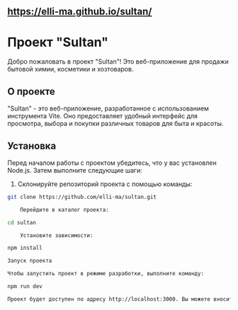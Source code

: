 ## https://elli-ma.github.io/sultan/

# Проект "Sultan"

Добро пожаловать в проект "Sultan"! Это веб-приложение для продажи бытовой химии, косметики и хозтоваров. 

## О проекте

"Sultan" - это веб-приложение, разработанное с использованием инструмента Vite. Оно предоставляет удобный интерфейс для просмотра, выбора и покупки различных товаров для быта и красоты.

## Установка

Перед началом работы с проектом убедитесь, что у вас установлен Node.js. Затем выполните следующие шаги:

1. Склонируйте репозиторий проекта с помощью команды:

```bash
git clone https://github.com/elli-ma/sultan.git

    Перейдите в каталог проекта:

cd sultan

    Установите зависимости:

npm install

Запуск проекта

Чтобы запустить проект в режиме разработки, выполните команду:

npm run dev

Проект будет доступен по адресу http://localhost:3000. Вы можете вносить изменения в исходный код, и проект будет автоматически пересобран и обновлен в браузере.

